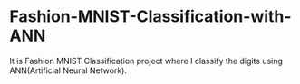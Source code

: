 # Fashion-MNIST-Classification-with-ANN

It is Fashion MNIST Classification project where I classify the digits using ANN(Artificial Neural Network).
